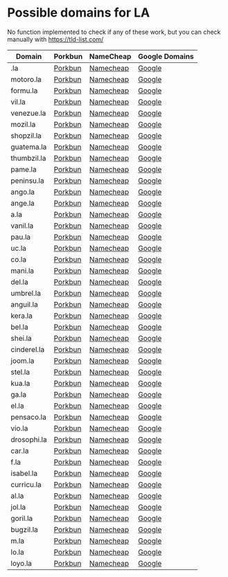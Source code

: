 # Possible domains for LA

No function implemented to check if any of these work, but you can check manually with https://tld-list.com/

| Domain | Porkbun | NameCheap | Google Domains |
|---|---|---|---|
| .la | [Porkbun](https://porkbun.com/checkout/search?prb=e814663da1&tlds=&idnLanguage=&search=search&q=.la) | [Namecheap](https://www.namecheap.com/domains/registration/results/?domain=.la) | [Google](https://domains.google.com/registrar/search?searchTerm=.la) |
| motoro.la | [Porkbun](https://porkbun.com/checkout/search?prb=e814663da1&tlds=&idnLanguage=&search=search&q=motoro.la) | [Namecheap](https://www.namecheap.com/domains/registration/results/?domain=motoro.la) | [Google](https://domains.google.com/registrar/search?searchTerm=motoro.la) |
| formu.la | [Porkbun](https://porkbun.com/checkout/search?prb=e814663da1&tlds=&idnLanguage=&search=search&q=formu.la) | [Namecheap](https://www.namecheap.com/domains/registration/results/?domain=formu.la) | [Google](https://domains.google.com/registrar/search?searchTerm=formu.la) |
| vil.la | [Porkbun](https://porkbun.com/checkout/search?prb=e814663da1&tlds=&idnLanguage=&search=search&q=vil.la) | [Namecheap](https://www.namecheap.com/domains/registration/results/?domain=vil.la) | [Google](https://domains.google.com/registrar/search?searchTerm=vil.la) |
| venezue.la | [Porkbun](https://porkbun.com/checkout/search?prb=e814663da1&tlds=&idnLanguage=&search=search&q=venezue.la) | [Namecheap](https://www.namecheap.com/domains/registration/results/?domain=venezue.la) | [Google](https://domains.google.com/registrar/search?searchTerm=venezue.la) |
| mozil.la | [Porkbun](https://porkbun.com/checkout/search?prb=e814663da1&tlds=&idnLanguage=&search=search&q=mozil.la) | [Namecheap](https://www.namecheap.com/domains/registration/results/?domain=mozil.la) | [Google](https://domains.google.com/registrar/search?searchTerm=mozil.la) |
| shopzil.la | [Porkbun](https://porkbun.com/checkout/search?prb=e814663da1&tlds=&idnLanguage=&search=search&q=shopzil.la) | [Namecheap](https://www.namecheap.com/domains/registration/results/?domain=shopzil.la) | [Google](https://domains.google.com/registrar/search?searchTerm=shopzil.la) |
| guatema.la | [Porkbun](https://porkbun.com/checkout/search?prb=e814663da1&tlds=&idnLanguage=&search=search&q=guatema.la) | [Namecheap](https://www.namecheap.com/domains/registration/results/?domain=guatema.la) | [Google](https://domains.google.com/registrar/search?searchTerm=guatema.la) |
| thumbzil.la | [Porkbun](https://porkbun.com/checkout/search?prb=e814663da1&tlds=&idnLanguage=&search=search&q=thumbzil.la) | [Namecheap](https://www.namecheap.com/domains/registration/results/?domain=thumbzil.la) | [Google](https://domains.google.com/registrar/search?searchTerm=thumbzil.la) |
| pame.la | [Porkbun](https://porkbun.com/checkout/search?prb=e814663da1&tlds=&idnLanguage=&search=search&q=pame.la) | [Namecheap](https://www.namecheap.com/domains/registration/results/?domain=pame.la) | [Google](https://domains.google.com/registrar/search?searchTerm=pame.la) |
| peninsu.la | [Porkbun](https://porkbun.com/checkout/search?prb=e814663da1&tlds=&idnLanguage=&search=search&q=peninsu.la) | [Namecheap](https://www.namecheap.com/domains/registration/results/?domain=peninsu.la) | [Google](https://domains.google.com/registrar/search?searchTerm=peninsu.la) |
| ango.la | [Porkbun](https://porkbun.com/checkout/search?prb=e814663da1&tlds=&idnLanguage=&search=search&q=ango.la) | [Namecheap](https://www.namecheap.com/domains/registration/results/?domain=ango.la) | [Google](https://domains.google.com/registrar/search?searchTerm=ango.la) |
| ange.la | [Porkbun](https://porkbun.com/checkout/search?prb=e814663da1&tlds=&idnLanguage=&search=search&q=ange.la) | [Namecheap](https://www.namecheap.com/domains/registration/results/?domain=ange.la) | [Google](https://domains.google.com/registrar/search?searchTerm=ange.la) |
| a.la | [Porkbun](https://porkbun.com/checkout/search?prb=e814663da1&tlds=&idnLanguage=&search=search&q=a.la) | [Namecheap](https://www.namecheap.com/domains/registration/results/?domain=a.la) | [Google](https://domains.google.com/registrar/search?searchTerm=a.la) |
| vanil.la | [Porkbun](https://porkbun.com/checkout/search?prb=e814663da1&tlds=&idnLanguage=&search=search&q=vanil.la) | [Namecheap](https://www.namecheap.com/domains/registration/results/?domain=vanil.la) | [Google](https://domains.google.com/registrar/search?searchTerm=vanil.la) |
| pau.la | [Porkbun](https://porkbun.com/checkout/search?prb=e814663da1&tlds=&idnLanguage=&search=search&q=pau.la) | [Namecheap](https://www.namecheap.com/domains/registration/results/?domain=pau.la) | [Google](https://domains.google.com/registrar/search?searchTerm=pau.la) |
| uc.la | [Porkbun](https://porkbun.com/checkout/search?prb=e814663da1&tlds=&idnLanguage=&search=search&q=uc.la) | [Namecheap](https://www.namecheap.com/domains/registration/results/?domain=uc.la) | [Google](https://domains.google.com/registrar/search?searchTerm=uc.la) |
| co.la | [Porkbun](https://porkbun.com/checkout/search?prb=e814663da1&tlds=&idnLanguage=&search=search&q=co.la) | [Namecheap](https://www.namecheap.com/domains/registration/results/?domain=co.la) | [Google](https://domains.google.com/registrar/search?searchTerm=co.la) |
| mani.la | [Porkbun](https://porkbun.com/checkout/search?prb=e814663da1&tlds=&idnLanguage=&search=search&q=mani.la) | [Namecheap](https://www.namecheap.com/domains/registration/results/?domain=mani.la) | [Google](https://domains.google.com/registrar/search?searchTerm=mani.la) |
| del.la | [Porkbun](https://porkbun.com/checkout/search?prb=e814663da1&tlds=&idnLanguage=&search=search&q=del.la) | [Namecheap](https://www.namecheap.com/domains/registration/results/?domain=del.la) | [Google](https://domains.google.com/registrar/search?searchTerm=del.la) |
| umbrel.la | [Porkbun](https://porkbun.com/checkout/search?prb=e814663da1&tlds=&idnLanguage=&search=search&q=umbrel.la) | [Namecheap](https://www.namecheap.com/domains/registration/results/?domain=umbrel.la) | [Google](https://domains.google.com/registrar/search?searchTerm=umbrel.la) |
| anguil.la | [Porkbun](https://porkbun.com/checkout/search?prb=e814663da1&tlds=&idnLanguage=&search=search&q=anguil.la) | [Namecheap](https://www.namecheap.com/domains/registration/results/?domain=anguil.la) | [Google](https://domains.google.com/registrar/search?searchTerm=anguil.la) |
| kera.la | [Porkbun](https://porkbun.com/checkout/search?prb=e814663da1&tlds=&idnLanguage=&search=search&q=kera.la) | [Namecheap](https://www.namecheap.com/domains/registration/results/?domain=kera.la) | [Google](https://domains.google.com/registrar/search?searchTerm=kera.la) |
| bel.la | [Porkbun](https://porkbun.com/checkout/search?prb=e814663da1&tlds=&idnLanguage=&search=search&q=bel.la) | [Namecheap](https://www.namecheap.com/domains/registration/results/?domain=bel.la) | [Google](https://domains.google.com/registrar/search?searchTerm=bel.la) |
| shei.la | [Porkbun](https://porkbun.com/checkout/search?prb=e814663da1&tlds=&idnLanguage=&search=search&q=shei.la) | [Namecheap](https://www.namecheap.com/domains/registration/results/?domain=shei.la) | [Google](https://domains.google.com/registrar/search?searchTerm=shei.la) |
| cinderel.la | [Porkbun](https://porkbun.com/checkout/search?prb=e814663da1&tlds=&idnLanguage=&search=search&q=cinderel.la) | [Namecheap](https://www.namecheap.com/domains/registration/results/?domain=cinderel.la) | [Google](https://domains.google.com/registrar/search?searchTerm=cinderel.la) |
| joom.la | [Porkbun](https://porkbun.com/checkout/search?prb=e814663da1&tlds=&idnLanguage=&search=search&q=joom.la) | [Namecheap](https://www.namecheap.com/domains/registration/results/?domain=joom.la) | [Google](https://domains.google.com/registrar/search?searchTerm=joom.la) |
| stel.la | [Porkbun](https://porkbun.com/checkout/search?prb=e814663da1&tlds=&idnLanguage=&search=search&q=stel.la) | [Namecheap](https://www.namecheap.com/domains/registration/results/?domain=stel.la) | [Google](https://domains.google.com/registrar/search?searchTerm=stel.la) |
| kua.la | [Porkbun](https://porkbun.com/checkout/search?prb=e814663da1&tlds=&idnLanguage=&search=search&q=kua.la) | [Namecheap](https://www.namecheap.com/domains/registration/results/?domain=kua.la) | [Google](https://domains.google.com/registrar/search?searchTerm=kua.la) |
| ga.la | [Porkbun](https://porkbun.com/checkout/search?prb=e814663da1&tlds=&idnLanguage=&search=search&q=ga.la) | [Namecheap](https://www.namecheap.com/domains/registration/results/?domain=ga.la) | [Google](https://domains.google.com/registrar/search?searchTerm=ga.la) |
| el.la | [Porkbun](https://porkbun.com/checkout/search?prb=e814663da1&tlds=&idnLanguage=&search=search&q=el.la) | [Namecheap](https://www.namecheap.com/domains/registration/results/?domain=el.la) | [Google](https://domains.google.com/registrar/search?searchTerm=el.la) |
| pensaco.la | [Porkbun](https://porkbun.com/checkout/search?prb=e814663da1&tlds=&idnLanguage=&search=search&q=pensaco.la) | [Namecheap](https://www.namecheap.com/domains/registration/results/?domain=pensaco.la) | [Google](https://domains.google.com/registrar/search?searchTerm=pensaco.la) |
| vio.la | [Porkbun](https://porkbun.com/checkout/search?prb=e814663da1&tlds=&idnLanguage=&search=search&q=vio.la) | [Namecheap](https://www.namecheap.com/domains/registration/results/?domain=vio.la) | [Google](https://domains.google.com/registrar/search?searchTerm=vio.la) |
| drosophi.la | [Porkbun](https://porkbun.com/checkout/search?prb=e814663da1&tlds=&idnLanguage=&search=search&q=drosophi.la) | [Namecheap](https://www.namecheap.com/domains/registration/results/?domain=drosophi.la) | [Google](https://domains.google.com/registrar/search?searchTerm=drosophi.la) |
| car.la | [Porkbun](https://porkbun.com/checkout/search?prb=e814663da1&tlds=&idnLanguage=&search=search&q=car.la) | [Namecheap](https://www.namecheap.com/domains/registration/results/?domain=car.la) | [Google](https://domains.google.com/registrar/search?searchTerm=car.la) |
| f.la | [Porkbun](https://porkbun.com/checkout/search?prb=e814663da1&tlds=&idnLanguage=&search=search&q=f.la) | [Namecheap](https://www.namecheap.com/domains/registration/results/?domain=f.la) | [Google](https://domains.google.com/registrar/search?searchTerm=f.la) |
| isabel.la | [Porkbun](https://porkbun.com/checkout/search?prb=e814663da1&tlds=&idnLanguage=&search=search&q=isabel.la) | [Namecheap](https://www.namecheap.com/domains/registration/results/?domain=isabel.la) | [Google](https://domains.google.com/registrar/search?searchTerm=isabel.la) |
| curricu.la | [Porkbun](https://porkbun.com/checkout/search?prb=e814663da1&tlds=&idnLanguage=&search=search&q=curricu.la) | [Namecheap](https://www.namecheap.com/domains/registration/results/?domain=curricu.la) | [Google](https://domains.google.com/registrar/search?searchTerm=curricu.la) |
| al.la | [Porkbun](https://porkbun.com/checkout/search?prb=e814663da1&tlds=&idnLanguage=&search=search&q=al.la) | [Namecheap](https://www.namecheap.com/domains/registration/results/?domain=al.la) | [Google](https://domains.google.com/registrar/search?searchTerm=al.la) |
| jol.la | [Porkbun](https://porkbun.com/checkout/search?prb=e814663da1&tlds=&idnLanguage=&search=search&q=jol.la) | [Namecheap](https://www.namecheap.com/domains/registration/results/?domain=jol.la) | [Google](https://domains.google.com/registrar/search?searchTerm=jol.la) |
| goril.la | [Porkbun](https://porkbun.com/checkout/search?prb=e814663da1&tlds=&idnLanguage=&search=search&q=goril.la) | [Namecheap](https://www.namecheap.com/domains/registration/results/?domain=goril.la) | [Google](https://domains.google.com/registrar/search?searchTerm=goril.la) |
| bugzil.la | [Porkbun](https://porkbun.com/checkout/search?prb=e814663da1&tlds=&idnLanguage=&search=search&q=bugzil.la) | [Namecheap](https://www.namecheap.com/domains/registration/results/?domain=bugzil.la) | [Google](https://domains.google.com/registrar/search?searchTerm=bugzil.la) |
| m.la | [Porkbun](https://porkbun.com/checkout/search?prb=e814663da1&tlds=&idnLanguage=&search=search&q=m.la) | [Namecheap](https://www.namecheap.com/domains/registration/results/?domain=m.la) | [Google](https://domains.google.com/registrar/search?searchTerm=m.la) |
| lo.la | [Porkbun](https://porkbun.com/checkout/search?prb=e814663da1&tlds=&idnLanguage=&search=search&q=lo.la) | [Namecheap](https://www.namecheap.com/domains/registration/results/?domain=lo.la) | [Google](https://domains.google.com/registrar/search?searchTerm=lo.la) |
| loyo.la | [Porkbun](https://porkbun.com/checkout/search?prb=e814663da1&tlds=&idnLanguage=&search=search&q=loyo.la) | [Namecheap](https://www.namecheap.com/domains/registration/results/?domain=loyo.la) | [Google](https://domains.google.com/registrar/search?searchTerm=loyo.la) |
